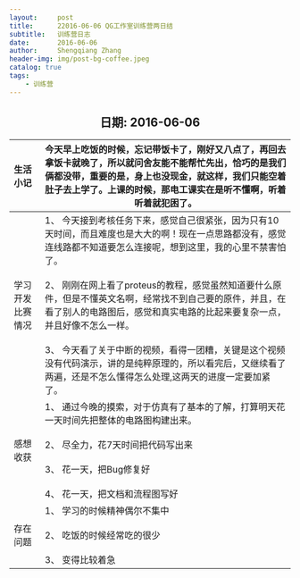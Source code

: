 ```yaml
---
layout:     post
title:      22016-06-06 QG工作室训练营两日结
subtitle:   训练营日志
date:       2016-06-06
author:     Shengqiang Zhang
header-img: img/post-bg-coffee.jpeg
catalog: true
tags:
    - 训练营
---
```




<center><h2>日期: 2016-06-06</h2></center>



| 生活小记         | 今天早上吃饭的时候，忘记带饭卡了，刚好又八点了，再回去拿饭卡就晚了，所以就问舍友能不能帮忙先出，恰巧的是我们俩都没带，重要的是，身上也没现金，就这样，我们只能空着肚子去上学了。上课的时候，那电工课实在是听不懂啊，听着听着就犯困了。 |
| :--------------- | ------------------------------------------------------------ |
| 学习开发比赛情况 | 1、 今天接到考核任务下来，感觉自己很紧张，因为只有10天时间，而且难度也是大大的啊！现在一点思路都没有，感觉连线路都不知道要怎么连接呢，想到这里，我的心里不禁害怕了。<br/><br/>2、 刚刚在网上看了proteus的教程，感觉虽然知道要什么原件，但是不懂英文名啊，经常找不到自己要的原件，并且，在看了别人的电路图后，感觉和真实电路的比起来要复杂一点，并且好像不怎么一样。<br/><br/> 3、 今天看了关于中断的视频，看得一团糟，关键是这个视频没有代码演示，讲的是纯粹原理的，所以看完后，又继续看了两遍，还是不怎么懂得怎么处理,这两天的进度一定要加紧了。<br> |
| 感想收获         | 1、 通过今晚的摸索，对于仿真有了基本的了解，打算明天花一天时间先把整体的电路图构建出来。 <br/><br/>2、 尽全力，花7天时间把代码写出来 <br/><br/>3、 花一天，把Bug修复好<br/><br/> 4、 花一天，把文档和流程图写好 |
| 存在问题         | 1、 学习的时候精神偶尔不集中<br/><br/> 2、 吃饭的时候经常吃的很少 <br/><br/>3、 变得比较着急 |

